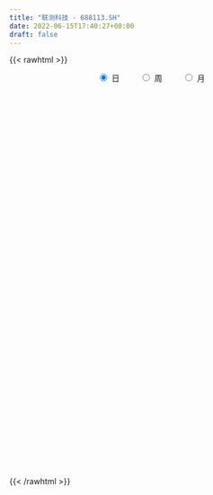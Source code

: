 ```yaml
---
title: "联测科技 - 688113.SH"
date: 2022-06-15T17:40:27+08:00
draft: false
---
```

{{< rawhtml >}}
    <div style="text-align: center">
        <label style="padding: 1rem;"><input style="margin-right: .5rem" type="radio" name="period" value="D" checked onclick="period_change(this)">日</label>
        <label style="padding: 1rem;"><input style="margin-right: .5rem" type="radio" name="period" value="W" onclick="period_change(this)">周</label>
        <label style="padding: 1rem;"><input style="margin-right: .5rem" type="radio" name="period" value="M" onclick="period_change(this)">月</label>
    </div>
    <div id="chart" style="height: 700px;"></div> 
    <script type="text/javascript">
        const D_v = [107373.22,66925.24,53451.15,48051.05,33210.37,30808.33,28669.04,26730.8,15596.76,21153.12,18077.15,17756.6,32291.31,11576.24,13382.49,11779.89,10948.44,12862.65,10626.98,11351.53,9956.49,8653.21,14838.25,6877.68,10098.32,10230.42,7525.46,12649.86,6037.12,12515.62,9945.58,10169.84,16100.22,10394.73,13442.27,7388.39,15218.06,20958.74,11859.92,13256.1,8370.58,9091.06,7823.38,8579.35,7935.0,11533.92,14155.92,10196.35,7633.69,5162.41,7658.6,9334.05,7381.39,8772.48,8989.31,5242.97,13052.52,12046.11,8938.78,7379.38,4685.76,14896.13,15842.76,12707.38,11894.25,6732.37,5996.07,5248.22,9291.31,8212.13,7443.77,5096.27,7181.79,3611.34,4148.29,3491.77,7958.98,4224.48,5273.39,4477.16,6869.67,8348.48,9281.54,10427.99,3592.34,4935.77,3990.99,4356.75,4103.19,2277.0,5901.55,10583.51,7057.25,4773.35,5799.37,8883.86,4264.76,4332.78,3817.63,4440.42,2060.61,4568.26,3643.1,3705.11,4986.35,3147.18,4564.94,3236.32,2944.39,2938.77,2558.08,2427.09,2139.6,1468.01,1274.24,1431.26,3467.38,2263.3,1541.05,2458.06,3151.37,1606.02,1741.91,1544.18,6389.42,4374.83,4569.95,3696.71,4808.41,3471.16,2481.96,1843.77,2849.07,2312.8,2616.45,2613.7,3992.46,2642.61,2762.84,3711.92,2384.76,2620.54,4130.46,2214.71,2136.71,5640.19,3806.15,1409.37,1746.78,1040.95,1341.8,3292.92,2318.07,2431.82,2314.7,1233.8,2515.41,1985.96,1128.63,828.14,632.76,2077.64,1340.25,1135.76,1856.81,1619.8,1444.73,1039.53,2017.61,1046.23,1650.56,1306.11,2329.7,1910.93,1363.23,1465.93,2781.95,1069.51,1622.05,900.15,566.93,887.06,782.89,822.51,429.83,959.01,803.24,815.29,1594.51,479.04,190.83,1058.76,664.12,650.81,2300.9,879.8,922.23,724.53,607.44,577.09,711.82,349.41,1115.23,948.54,1881.9,1740.3,1406.15,1279.44,1000.57,2644.8,2215.79,2973.49,1474.99,1254.14,1141.26,1254.63,909.55,387.14,820.69,488.31,469.76,1279.96,730.57,1602.76,2202.14,855.35,1363.01,377.33,229.53,519.73,294.93,611.43,880.74,595.97,445.64,401.9,2042.91,1108.57,2118.63,944.57,1603.46,2384.55,873.42,1226.18,1634.32,2442.9,1283.08,977.11,1350.48,822.15,1475.22,782.1,1553.99,2450.54,1503.37,702.05,948.54,1016.84,1175.33,2517.32,7601.01,13542.99,14288.94,7602.32,7076.09,3953.34,2868.8,4264.05,3782.45,3156.66]
const D_histogram = [0.0,-0.5603190883,-0.4067010625,0.15281142,0.2803680667,0.0424272188,0.1653260319,0.265065661,0.3463714378,0.4040516563,0.5131786549,0.462590018,-0.0145304733,-0.397629217,-0.7965344998,-0.8667228419,-0.7756389028,-0.3835393838,-0.1823810958,-0.179315339,-0.3122875153,-0.4660455241,-0.4622505397,-0.5528554663,-0.6117412061,-0.7502875963,-0.7191925604,-0.8338402051,-0.955983009,-1.0148913999,-1.0115336985,-0.7749281751,-0.5048727322,-0.2523846387,0.008340805,0.3033004259,0.6565324732,1.0792438314,1.3658075097,1.3204341303,1.293568928,1.2129466418,0.9858586413,0.9408312538,0.7255052161,0.6721731724,0.9979700453,1.2076396338,1.0882720863,0.9298207078,0.7779482636,0.7161597509,0.6805320522,0.7062904023,0.4950628401,0.2269282583,0.2736215666,0.0646569879,-0.2656623271,-0.2335646528,-0.2460481974,0.0753106159,0.4389260334,0.8983100789,0.8810496334,0.9149315368,0.7619414872,0.6346768908,0.2709380117,0.1858649524,0.0925045219,-0.0741191376,-0.5094172692,-0.7247363822,-0.7579670481,-0.7674106023,-0.4750739443,-0.3090486501,-0.1695650269,-0.1315002477,-0.1331714726,-0.3023088889,-0.1660804548,-0.6065621398,-0.7516082505,-0.8049108815,-0.6773808555,-0.575666964,-0.5937096299,-0.5836824663,-0.7805333408,-1.3081041174,-1.6421837055,-1.7539588125,-1.9143754728,-2.0299658503,-1.9057481998,-1.7986793813,-1.7211030581,-1.6519451703,-1.4143400027,-1.2271680588,-0.8673851136,-0.4813904243,-0.0208846417,0.2937517445,0.6574263697,0.8493940386,0.9198253808,1.0844282646,1.1648530957,1.1824549325,1.1296211668,1.0979287453,0.9644126579,0.8867483067,0.6042720107,0.3427857955,0.2643734707,0.3367632651,0.5367629839,0.6257107884,0.6702351475,0.6670996938,0.5701945926,0.7150489665,0.90137834,0.9736078183,1.1718946026,1.2389295771,1.0903634539,0.9210938674,0.7628525526,0.6187182975,0.5061642383,0.3588002258,0.2788500821,0.121541117,0.0028484237,-0.0847865871,-0.1264700206,-0.1087987583,-0.1630935335,-0.1609980795,-0.2164750115,-0.5286356168,-0.6682142977,-0.7373689257,-0.7589918389,-0.7358340331,-0.7122251681,-0.8098396364,-0.8322437211,-0.8427266819,-0.9345266937,-0.9018737416,-0.6887639896,-0.5655166657,-0.4948307995,-0.4232910186,-0.3508106051,-0.2169229322,-0.0944665919,0.0184498151,0.1596305895,0.121861877,0.1759352377,0.1752096185,0.3069780396,0.3093292741,0.405234619,0.4427840047,0.4688591825,0.5101959092,0.4933126594,0.4454425345,0.2283967508,0.0438076055,-0.1121380794,-0.2908396833,-0.3391182701,-0.4861413457,-0.4864910592,-0.3822944273,-0.3173547369,-0.2305618661,-0.223440903,-0.2316592354,-0.3972282809,-0.400395343,-0.3677019305,-0.3414874151,-0.282915391,-0.2045733984,-0.3114862231,-0.2174066684,-0.1651584956,-0.0942668572,-0.07390351,0.0351442051,0.0720892638,0.0942877559,0.0650214984,-0.0340446536,-0.1218114435,-0.3584380118,-0.5570830188,-0.6768429033,-0.8625065394,-1.1218129368,-0.9318564267,-0.6544921529,-0.3270942636,-0.0957962327,0.0818687052,0.2706623888,0.3333876688,0.3628254728,0.4079579757,0.4609082259,0.4543054654,0.4856297251,0.4345923729,0.5703808293,0.4664053701,0.3952275254,0.1508786424,0.0695545117,-0.0343959269,-0.0474448923,-0.0882420601,-0.0445359316,-0.0993877485,-0.1044217999,-0.1530339928,-0.2477609993,-0.5056221176,-0.6774785702,-0.5538559116,-0.4097949844,-0.1842368093,0.0886561623,0.3065106713,0.4675384188,0.5304726369,0.6039967576,0.5959645745,0.5614042821,0.4756491234,0.3644082241,0.4036529174,0.4276662879,0.4807427067,0.5194392689,0.3940243308,0.2773612027,0.1576271653,0.0514583829,-0.0114035763,0.1195728806,0.3176798971,0.8939219852,1.3060607219,1.4324930809,1.5071654599,1.3620802898,1.2120299974,1.0371676665,0.7616588521,0.4817221423]
const D_fast = [0.0,-0.7003988604,-0.6484561002,-0.0507407627,0.1469079007,-0.0804261425,0.0838041786,0.2498102229,0.4177088591,0.5764019917,0.813823654,0.8788825216,0.398129412,-0.0843766359,-0.6824155437,-0.9692845963,-1.0721103828,-0.7758957098,-0.6203326958,-0.6620957737,-0.8731398289,-1.1434092187,-1.2551768692,-1.4839956624,-1.6958167037,-2.021934993,-2.1706380972,-2.4937457931,-2.8548843493,-3.1675155901,-3.4170413134,-3.3741678338,-3.2303305739,-3.04093864,-2.7781279951,-2.4073432677,-1.8899781021,-1.1974557861,-0.5694402303,-0.2847050772,0.0118219525,0.2344363267,0.2538129866,0.4439934125,0.4100436789,0.5247549283,1.1000443125,1.6116238094,1.7643242835,1.8383280819,1.8809427037,1.9981941287,2.1326994431,2.3350303937,2.2475685415,2.0361660243,2.1512647242,1.9584643926,1.5617294958,1.5354360069,1.4614404129,1.8016268802,2.274973806,2.9589353713,3.1619373341,3.4245521216,3.4620474439,3.4934520702,3.197447694,3.1588408728,3.0886065727,2.9034531289,2.3408006799,1.9442974714,1.7215750434,1.5202788387,1.6938470106,1.7826101423,1.8797025088,1.8848922261,1.8499281331,1.6052134945,1.6999218149,1.107799595,0.7748514217,0.5203210702,0.4785058824,0.4363030329,0.2698329595,0.1339395065,-0.2580447032,-1.1126415091,-1.8572670236,-2.4075318338,-3.0465423622,-3.6696242022,-4.0218436017,-4.3644446286,-4.7171440699,-5.0609724746,-5.1769523077,-5.2965723785,-5.1536357118,-4.8879886286,-4.4327040064,-4.044629684,-3.5165984664,-3.1122822878,-2.8118946004,-2.3761846504,-2.0045465455,-1.6913309755,-1.4617594495,-1.2189696847,-1.1113826076,-0.9673598821,-1.0987681755,-1.2745579418,-1.286876899,-1.1302962882,-0.7961058235,-0.5507303218,-0.3386471758,-0.1750077062,-0.1293641592,0.1942524563,0.6059264149,0.9215578477,1.4128182826,1.7895856515,1.9136103917,1.9746142721,2.0070860955,2.0176314147,2.031618415,1.973954459,1.9637168358,1.83679315,1.7188125626,1.609980905,1.5366799664,1.5271515391,1.4320833805,1.3939293146,1.2843336298,0.8400141202,0.5333818649,0.2798850055,0.0685141327,-0.0922865698,-0.2467339969,-0.5468083742,-0.7772733893,-0.9984380205,-1.3238697058,-1.516685189,-1.4757664344,-1.493898277,-1.5469201106,-1.5812030844,-1.5964253222,-1.5167683823,-1.41792869,-1.3003998292,-1.1193114074,-1.1266146507,-1.0285574806,-0.9854806951,-0.7769677641,-0.6972842112,-0.5000702114,-0.3518248246,-0.2085348512,-0.0396491472,0.0667957678,0.1302862766,-0.0296603194,-0.2032975634,-0.387277768,-0.6386892929,-0.7717474471,-1.0403058592,-1.1622783375,-1.1536553124,-1.1680543062,-1.1389019019,-1.1876411646,-1.2537743059,-1.5186504216,-1.6219163194,-1.6811483896,-1.7403057279,-1.7524625516,-1.7252639086,-1.910048289,-1.8703204015,-1.8593618525,-1.8120369284,-1.8101494587,-1.6923156924,-1.6373483177,-1.5915778866,-1.6045887695,-1.712166085,-1.8303857357,-2.156621807,-2.4945375687,-2.783508179,-3.1847984499,-3.7245580816,-3.7675656781,-3.6538244426,-3.4082001191,-3.2008511464,-3.0027190322,-2.7462597514,-2.6001875543,-2.4800433821,-2.3329213853,-2.1647440785,-2.0577704726,-1.9050387817,-1.8474280406,-1.5690443769,-1.5564184936,-1.5287894569,-1.7354186794,-1.7993541821,-1.9119036024,-1.9368137909,-1.9996714738,-1.9670993282,-2.0467980821,-2.0779375836,-2.1648082747,-2.3214755309,-2.7057421787,-3.0469682738,-3.0618095931,-3.020197412,-2.8406984393,-2.5456414271,-2.2511592503,-1.9732468981,-1.7776945208,-1.5531712106,-1.4122122502,-1.306421472,-1.2732643499,-1.2934031932,-1.1532452705,-1.022315328,-0.8490532326,-0.6804968531,-0.7074057085,-0.7547285359,-0.835055782,-0.9283599687,-0.994072822,-0.8332031449,-0.5556761541,0.2440464302,0.9827003475,1.4672559767,1.9187197207,2.114154623,2.2671118299,2.3515414157,2.2664473143,2.1069411401]
const D_slow = [0.0,-0.1400797721,-0.2417550377,-0.2035521827,-0.133460166,-0.1228533613,-0.0815218533,-0.0152554381,0.0713374214,0.1723503354,0.3006449991,0.4162925036,0.4126598853,0.3132525811,0.1141189561,-0.1025617544,-0.2964714801,-0.392356326,-0.4379516,-0.4827804347,-0.5608523135,-0.6773636946,-0.7929263295,-0.9311401961,-1.0840754976,-1.2716473967,-1.4514455368,-1.6599055881,-1.8989013403,-2.1526241903,-2.4055076149,-2.5992396587,-2.7254578417,-2.7885540014,-2.7864688001,-2.7106436936,-2.5465105753,-2.2766996175,-1.93524774,-1.6051392075,-1.2817469755,-0.978510315,-0.7320456547,-0.4968378413,-0.3154615372,-0.1474182441,0.1020742672,0.4039841756,0.6760521972,0.9085073741,1.10299444,1.2820343778,1.4521673908,1.6287399914,1.7525057014,1.809237766,1.8776431576,1.8938074046,1.8273918229,1.7690006597,1.7074886103,1.7263162643,1.8360477726,2.0606252924,2.2808877007,2.5096205849,2.7001059567,2.8587751794,2.9265096823,2.9729759204,2.9961020509,2.9775722665,2.8502179492,2.6690338536,2.4795420916,2.287689441,2.1689209549,2.0916587924,2.0492675357,2.0163924738,1.9830996056,1.9075223834,1.8660022697,1.7143617348,1.5264596721,1.3252319517,1.1558867379,1.0119699969,0.8635425894,0.7176219728,0.5224886376,0.1954626083,-0.2150833181,-0.6535730212,-1.1321668894,-1.639658352,-2.1160954019,-2.5657652473,-2.9960410118,-3.4090273043,-3.762612305,-4.0694043197,-4.2862505981,-4.4065982042,-4.4118193646,-4.3383814285,-4.1740248361,-3.9616763264,-3.7317199812,-3.4606129151,-3.1693996412,-2.873785908,-2.5913806163,-2.31689843,-2.0757952655,-1.8541081888,-1.7030401862,-1.6173437373,-1.5512503696,-1.4670595533,-1.3328688074,-1.1764411103,-1.0088823234,-0.8421073999,-0.6995587518,-0.5207965102,-0.2954519252,-0.0520499706,0.2409236801,0.5506560743,0.8232469378,1.0535204047,1.2442335428,1.3989131172,1.5254541768,1.6151542332,1.6848667537,1.715252033,1.7159641389,1.6947674921,1.663149987,1.6359502974,1.595176914,1.5549273942,1.5008086413,1.3686497371,1.2015961627,1.0172539312,0.8275059715,0.6435474632,0.4654911712,0.2630312621,0.0549703319,-0.1557113386,-0.3893430121,-0.6148114474,-0.7870024448,-0.9283816113,-1.0520893111,-1.1579120658,-1.2456147171,-1.2998454501,-1.3234620981,-1.3188496443,-1.2789419969,-1.2484765277,-1.2044927183,-1.1606903136,-1.0839458037,-1.0066134852,-0.9053048305,-0.7946088293,-0.6773940337,-0.5498450564,-0.4265168915,-0.3151562579,-0.2580570702,-0.2471051689,-0.2751396887,-0.3478496095,-0.432629177,-0.5541645135,-0.6757872783,-0.7713608851,-0.8506995693,-0.9083400358,-0.9642002616,-1.0221150705,-1.1214221407,-1.2215209764,-1.3134464591,-1.3988183128,-1.4695471606,-1.5206905102,-1.5985620659,-1.6529137331,-1.694203357,-1.7177700712,-1.7362459487,-1.7274598975,-1.7094375815,-1.6858656425,-1.6696102679,-1.6781214313,-1.7085742922,-1.7981837952,-1.9374545499,-2.1066652757,-2.3222919105,-2.6027451447,-2.8357092514,-2.9993322897,-3.0811058555,-3.1050549137,-3.0845877374,-3.0169221402,-2.933575223,-2.8428688548,-2.7408793609,-2.6256523044,-2.5120759381,-2.3906685068,-2.2820204136,-2.1394252062,-2.0228238637,-1.9240169824,-1.8862973218,-1.8689086938,-1.8775076756,-1.8893688986,-1.9114294137,-1.9225633966,-1.9474103337,-1.9735157837,-2.0117742819,-2.0737145317,-2.2001200611,-2.3694897036,-2.5079536815,-2.6104024276,-2.65646163,-2.6342975894,-2.5576699216,-2.4407853169,-2.3081671576,-2.1571679682,-2.0081768246,-1.8678257541,-1.7489134733,-1.6578114172,-1.5568981879,-1.4499816159,-1.3297959392,-1.199936122,-1.1014300393,-1.0320897386,-0.9926829473,-0.9798183516,-0.9826692457,-0.9527760255,-0.8733560512,-0.6498755549,-0.3233603745,0.0347628958,0.4115542608,0.7520743332,1.0550818325,1.3143737492,1.5047884622,1.6252189978]
const D_data = [['2021-05-06', 52.0, 67.36, 50.08, 67.68],['2021-05-07', 68.0, 58.58, 55.0, 68.0],['2021-05-10', 58.01, 66.01, 58.0, 71.18],['2021-05-11', 65.0, 72.9, 62.97, 73.5],['2021-05-12', 70.4, 69.5, 68.21, 72.45],['2021-05-13', 68.24, 64.73, 63.11, 69.16],['2021-05-14', 64.4, 69.01, 63.52, 71.47],['2021-05-17', 70.88, 69.49, 68.88, 74.74],['2021-05-18', 68.1, 70.0, 68.06, 73.58],['2021-05-19', 69.99, 70.4, 66.88, 72.39],['2021-05-20', 70.44, 71.9, 68.88, 74.14],['2021-05-21', 72.86, 70.5, 69.21, 75.99],['2021-05-24', 70.0, 63.96, 59.88, 70.87],['2021-05-25', 62.8, 62.69, 60.8, 64.5],['2021-05-26', 63.34, 59.92, 59.6, 63.34],['2021-05-27', 59.92, 62.1, 59.51, 62.38],['2021-05-28', 61.3, 63.49, 60.18, 65.31],['2021-05-31', 63.72, 68.06, 63.54, 68.24],['2021-06-01', 68.4, 66.99, 65.9, 68.41],['2021-06-02', 67.08, 64.85, 64.7, 69.79],['2021-06-03', 64.4, 62.52, 61.3, 64.45],['2021-06-04', 62.34, 61.08, 61.08, 64.3],['2021-06-07', 61.23, 62.17, 58.18, 62.17],['2021-06-08', 61.97, 60.22, 59.75, 62.88],['2021-06-09', 61.0, 59.6, 58.3, 61.0],['2021-06-10', 58.79, 57.35, 57.1, 59.9],['2021-06-11', 57.35, 58.4, 57.35, 60.16],['2021-06-15', 58.4, 55.5, 52.62, 58.4],['2021-06-16', 54.51, 53.79, 53.7, 55.43],['2021-06-17', 53.81, 53.01, 50.51, 54.64],['2021-06-18', 52.86, 52.5, 51.5, 54.03],['2021-06-21', 51.69, 55.0, 51.69, 55.36],['2021-06-22', 57.3, 55.9, 55.3, 58.88],['2021-06-23', 55.78, 56.4, 54.12, 57.6],['2021-06-24', 55.55, 57.4, 55.3, 58.76],['2021-06-25', 57.4, 59.07, 56.29, 59.4],['2021-06-28', 58.53, 61.57, 58.15, 63.99],['2021-06-29', 61.58, 64.9, 61.57, 67.88],['2021-06-30', 65.14, 65.8, 62.82, 67.01],['2021-07-01', 66.11, 63.12, 62.05, 66.5],['2021-07-02', 62.88, 64.0, 61.33, 65.99],['2021-07-05', 64.3, 63.88, 61.53, 64.3],['2021-07-06', 63.0, 61.97, 60.4, 65.48],['2021-07-07', 61.0, 64.2, 60.99, 64.33],['2021-07-08', 63.64, 61.97, 61.01, 64.58],['2021-07-09', 61.53, 63.8, 61.12, 64.48],['2021-07-12', 64.46, 69.96, 63.87, 70.84],['2021-07-13', 69.0, 70.88, 67.68, 71.3],['2021-07-14', 70.82, 68.0, 67.43, 70.82],['2021-07-15', 67.39, 67.68, 66.22, 68.3],['2021-07-16', 67.68, 67.75, 67.0, 70.7],['2021-07-19', 67.03, 69.07, 67.03, 71.29],['2021-07-20', 68.94, 69.89, 67.3, 70.5],['2021-07-21', 70.0, 71.41, 69.09, 73.37],['2021-07-22', 71.0, 68.66, 67.73, 71.45],['2021-07-23', 68.01, 67.19, 66.5, 69.24],['2021-07-26', 69.87, 71.0, 66.2, 71.99],['2021-07-27', 70.17, 67.76, 67.6, 71.47],['2021-07-28', 63.76, 64.96, 63.2, 67.09],['2021-07-29', 65.87, 68.75, 65.51, 69.0],['2021-07-30', 68.12, 68.3, 66.64, 69.55],['2021-08-02', 68.6, 73.5, 66.7, 76.3],['2021-08-03', 74.35, 76.35, 74.35, 80.12],['2021-08-04', 74.37, 80.6, 74.37, 82.27],['2021-08-05', 79.6, 76.85, 76.39, 81.48],['2021-08-06', 78.2, 78.6, 76.18, 80.3],['2021-08-09', 80.87, 76.98, 74.88, 80.88],['2021-08-10', 75.99, 77.5, 75.4, 79.33],['2021-08-11', 77.88, 73.98, 72.22, 77.88],['2021-08-12', 73.03, 76.86, 73.03, 78.42],['2021-08-13', 77.08, 76.81, 74.66, 78.98],['2021-08-16', 76.99, 75.62, 73.1, 77.6],['2021-08-17', 74.18, 70.8, 69.39, 76.7],['2021-08-18', 70.0, 71.69, 70.0, 72.7],['2021-08-19', 71.16, 73.07, 69.73, 73.65],['2021-08-20', 72.89, 72.98, 70.53, 73.74],['2021-08-23', 72.44, 77.35, 72.44, 77.68],['2021-08-24', 76.4, 77.0, 76.0, 77.99],['2021-08-25', 78.0, 77.6, 76.4, 78.36],['2021-08-26', 76.48, 76.98, 76.0, 78.19],['2021-08-27', 76.98, 76.76, 73.16, 77.23],['2021-08-30', 73.7, 74.3, 68.5, 75.37],['2021-08-31', 74.09, 78.12, 73.1, 79.58],['2021-09-01', 78.08, 70.01, 69.54, 78.96],['2021-09-02', 69.39, 71.81, 68.5, 72.6],['2021-09-03', 73.5, 72.0, 71.02, 75.28],['2021-09-06', 72.0, 74.05, 71.1, 74.45],['2021-09-07', 73.21, 74.0, 73.03, 75.8],['2021-09-08', 75.8, 72.39, 71.13, 75.8],['2021-09-09', 71.16, 72.36, 71.16, 72.87],['2021-09-10', 73.43, 68.8, 68.61, 73.45],['2021-09-13', 68.18, 61.9, 61.8, 68.18],['2021-09-14', 63.7, 60.8, 60.11, 63.7],['2021-09-15', 60.8, 60.95, 60.2, 61.88],['2021-09-16', 61.3, 58.0, 57.69, 61.3],['2021-09-17', 58.0, 56.03, 54.63, 58.0],['2021-09-22', 55.61, 57.21, 55.5, 57.6],['2021-09-23', 57.12, 55.8, 55.55, 57.39],['2021-09-24', 55.29, 54.12, 54.1, 55.7],['2021-09-27', 54.12, 52.6, 50.71, 54.42],['2021-09-28', 52.13, 53.8, 51.77, 53.8],['2021-09-29', 53.6, 52.7, 52.65, 54.99],['2021-09-30', 53.06, 54.91, 52.71, 54.94],['2021-10-08', 54.91, 56.1, 54.62, 56.65],['2021-10-11', 56.27, 58.5, 55.52, 59.0],['2021-10-12', 58.41, 58.26, 57.5, 58.95],['2021-10-13', 58.11, 60.49, 58.11, 61.29],['2021-10-14', 61.46, 59.87, 59.2, 61.91],['2021-10-15', 61.38, 59.22, 58.35, 61.4],['2021-10-18', 59.22, 61.33, 58.81, 61.35],['2021-10-19', 60.9, 61.37, 60.07, 62.08],['2021-10-20', 60.9, 61.36, 60.9, 62.56],['2021-10-21', 61.36, 60.92, 59.31, 61.87],['2021-10-22', 60.83, 61.5, 59.97, 61.83],['2021-10-25', 60.5, 60.29, 59.33, 61.0],['2021-10-26', 60.0, 60.88, 59.01, 61.18],['2021-10-27', 60.2, 57.68, 57.58, 60.2],['2021-10-28', 56.31, 56.61, 56.28, 58.28],['2021-10-29', 56.2, 58.0, 55.98, 58.12],['2021-11-01', 55.3, 59.9, 55.3, 59.93],['2021-11-02', 59.9, 62.39, 58.88, 62.72],['2021-11-03', 61.16, 62.07, 61.12, 62.63],['2021-11-04', 62.43, 62.24, 61.66, 62.58],['2021-11-05', 62.68, 62.16, 61.92, 62.68],['2021-11-08', 62.0, 61.1, 57.2, 62.32],['2021-11-09', 61.99, 64.69, 59.66, 65.19],['2021-11-10', 64.5, 66.7, 64.0, 67.0],['2021-11-11', 68.02, 66.7, 65.03, 68.02],['2021-11-12', 65.8, 69.89, 65.5, 70.95],['2021-11-15', 69.01, 69.99, 69.01, 71.89],['2021-11-16', 70.0, 68.1, 67.0, 70.0],['2021-11-17', 67.85, 67.92, 67.69, 68.82],['2021-11-18', 68.23, 68.01, 67.4, 69.5],['2021-11-19', 67.11, 68.11, 67.11, 69.54],['2021-11-22', 68.59, 68.47, 67.81, 68.92],['2021-11-23', 68.5, 67.9, 67.3, 68.74],['2021-11-24', 68.8, 68.62, 67.31, 71.25],['2021-11-25', 69.11, 67.41, 67.08, 69.13],['2021-11-26', 67.14, 67.44, 67.05, 68.31],['2021-11-29', 67.0, 67.48, 66.26, 67.98],['2021-11-30', 67.5, 67.86, 67.17, 68.91],['2021-12-01', 68.49, 68.68, 67.19, 69.5],['2021-12-02', 68.5, 67.8, 67.7, 70.95],['2021-12-03', 68.0, 68.46, 67.38, 68.54],['2021-12-06', 69.24, 67.66, 66.5, 69.41],['2021-12-07', 67.17, 63.35, 61.35, 67.17],['2021-12-08', 63.15, 63.99, 63.15, 65.0],['2021-12-09', 64.82, 63.9, 63.69, 64.82],['2021-12-10', 63.5, 63.78, 63.0, 64.43],['2021-12-13', 63.97, 63.85, 63.68, 65.46],['2021-12-14', 63.03, 63.48, 62.8, 64.19],['2021-12-15', 63.48, 61.2, 59.89, 63.49],['2021-12-16', 60.11, 61.18, 60.0, 61.76],['2021-12-17', 60.98, 60.56, 58.86, 60.98],['2021-12-20', 59.95, 58.51, 58.11, 60.48],['2021-12-21', 58.03, 59.1, 57.54, 59.11],['2021-12-22', 59.3, 61.29, 58.41, 61.49],['2021-12-23', 60.66, 60.45, 60.18, 61.54],['2021-12-24', 60.45, 59.75, 59.2, 61.39],['2021-12-27', 59.34, 59.62, 59.0, 59.98],['2021-12-28', 59.62, 59.54, 59.05, 59.66],['2021-12-29', 59.66, 60.46, 58.45, 61.15],['2021-12-30', 60.5, 60.7, 60.01, 60.97],['2021-12-31', 60.75, 61.0, 60.18, 61.12],['2022-01-04', 61.0, 61.93, 60.4, 62.5],['2022-01-05', 62.48, 59.9, 59.05, 62.55],['2022-01-06', 59.84, 61.04, 59.11, 61.11],['2022-01-07', 60.99, 60.47, 59.66, 61.0],['2022-01-10', 61.49, 62.52, 59.99, 62.88],['2022-01-11', 61.92, 61.36, 60.68, 62.68],['2022-01-12', 61.36, 62.95, 61.36, 62.96],['2022-01-13', 62.9, 62.8, 61.7, 63.2],['2022-01-14', 61.8, 63.09, 61.18, 64.77],['2022-01-17', 63.0, 63.77, 62.8, 64.5],['2022-01-18', 63.6, 63.44, 63.0, 64.0],['2022-01-19', 62.88, 63.2, 62.01, 63.79],['2022-01-20', 62.4, 60.59, 60.02, 62.68],['2022-01-21', 60.56, 59.98, 58.7, 61.04],['2022-01-24', 59.01, 59.35, 57.98, 60.88],['2022-01-25', 58.7, 57.95, 57.39, 59.77],['2022-01-26', 57.18, 58.66, 56.91, 58.99],['2022-01-27', 58.2, 56.49, 56.32, 58.2],['2022-01-28', 56.0, 57.45, 56.0, 57.53],['2022-02-07', 57.98, 58.59, 57.05, 59.01],['2022-02-08', 58.77, 58.16, 57.05, 58.77],['2022-02-09', 58.37, 58.5, 57.3, 59.1],['2022-02-10', 58.12, 57.44, 57.2, 58.18],['2022-02-11', 57.03, 56.92, 55.0, 57.11],['2022-02-14', 55.33, 54.07, 52.4, 56.33],['2022-02-15', 53.27, 55.16, 53.01, 55.17],['2022-02-16', 55.48, 55.2, 55.01, 55.98],['2022-02-17', 54.51, 54.8, 54.12, 55.4],['2022-02-18', 54.3, 54.98, 53.2, 54.98],['2022-02-21', 54.66, 55.19, 53.77, 55.19],['2022-02-22', 55.0, 52.36, 51.3, 55.19],['2022-02-23', 52.5, 54.4, 52.2, 54.8],['2022-02-24', 54.35, 53.88, 52.0, 54.92],['2022-02-25', 54.0, 54.1, 53.05, 54.46],['2022-02-28', 53.3, 53.4, 53.18, 53.91],['2022-03-01', 53.4, 54.6, 53.34, 54.81],['2022-03-02', 55.16, 53.89, 53.29, 55.16],['2022-03-03', 53.77, 53.69, 53.06, 54.48],['2022-03-04', 52.15, 52.85, 52.0, 54.83],['2022-03-07', 52.0, 51.4, 51.15, 53.27],['2022-03-08', 51.08, 50.73, 49.06, 51.08],['2022-03-09', 51.38, 47.54, 44.7, 51.38],['2022-03-10', 48.2, 46.2, 45.42, 48.23],['2022-03-11', 44.44, 45.54, 44.18, 45.71],['2022-03-14', 45.0, 42.95, 42.74, 45.9],['2022-03-15', 42.5, 39.67, 38.99, 43.69],['2022-03-16', 39.98, 43.9, 39.71, 43.9],['2022-03-17', 44.34, 45.21, 43.91, 47.36],['2022-03-18', 46.67, 46.65, 44.25, 46.97],['2022-03-21', 45.65, 46.35, 44.66, 46.56],['2022-03-22', 46.59, 46.34, 44.52, 47.22],['2022-03-23', 46.0, 47.18, 45.05, 47.48],['2022-03-24', 47.96, 46.1, 45.8, 47.96],['2022-03-25', 46.5, 45.8, 45.51, 46.5],['2022-03-28', 46.0, 46.11, 45.25, 47.46],['2022-03-29', 45.71, 46.44, 45.3, 46.8],['2022-03-30', 46.01, 45.82, 45.01, 46.35],['2022-03-31', 46.3, 46.39, 44.8, 46.8],['2022-04-01', 46.43, 45.34, 45.0, 46.43],['2022-04-06', 45.42, 48.0, 44.0, 48.25],['2022-04-07', 47.5, 45.2, 45.0, 47.5],['2022-04-08', 45.5, 45.2, 44.3, 46.12],['2022-04-11', 45.01, 42.12, 42.01, 45.36],['2022-04-12', 42.39, 43.1, 40.51, 43.7],['2022-04-13', 43.08, 42.06, 41.62, 43.28],['2022-04-14', 42.8, 42.58, 40.32, 42.8],['2022-04-15', 40.44, 41.76, 40.44, 42.45],['2022-04-18', 40.63, 42.5, 40.63, 42.78],['2022-04-19', 42.73, 40.9, 40.8, 42.73],['2022-04-20', 40.28, 41.0, 40.13, 41.42],['2022-04-21', 41.0, 39.92, 39.4, 41.02],['2022-04-22', 39.15, 38.5, 38.33, 42.0],['2022-04-25', 36.26, 34.89, 33.18, 39.14],['2022-04-26', 34.7, 34.0, 33.62, 36.87],['2022-04-27', 33.84, 36.73, 32.45, 36.84],['2022-04-28', 38.0, 36.96, 35.31, 38.0],['2022-04-29', 38.05, 38.37, 36.09, 39.17],['2022-05-05', 38.37, 39.9, 36.66, 40.4],['2022-05-06', 39.18, 40.33, 38.54, 40.6],['2022-05-09', 40.99, 40.6, 40.21, 41.75],['2022-05-10', 40.45, 40.04, 39.24, 40.97],['2022-05-11', 39.94, 40.68, 39.94, 41.43],['2022-05-12', 41.49, 40.02, 39.91, 41.49],['2022-05-13', 39.96, 39.76, 39.5, 40.27],['2022-05-16', 41.08, 38.95, 38.51, 41.08],['2022-05-17', 38.8, 38.19, 37.9, 39.32],['2022-05-18', 38.13, 39.96, 38.13, 40.47],['2022-05-19', 39.12, 40.06, 39.12, 40.37],['2022-05-20', 41.55, 40.8, 38.81, 41.59],['2022-05-23', 40.7, 41.09, 39.53, 42.03],['2022-05-24', 41.52, 39.0, 39.0, 42.19],['2022-05-25', 38.39, 38.57, 38.2, 39.4],['2022-05-26', 38.29, 37.92, 37.49, 38.59],['2022-05-27', 37.92, 37.42, 37.2, 38.33],['2022-05-30', 37.94, 37.38, 36.88, 38.3],['2022-05-31', 37.49, 39.9, 37.27, 40.96],['2022-06-01', 39.9, 41.68, 39.7, 42.08],['2022-06-02', 41.66, 48.9, 41.02, 50.02],['2022-06-06', 47.1, 50.34, 46.5, 55.6],['2022-06-07', 50.1, 49.3, 48.3, 50.9],['2022-06-08', 49.48, 50.41, 48.5, 50.77],['2022-06-09', 49.91, 48.7, 48.39, 50.77],['2022-06-10', 49.6, 49.0, 48.05, 49.98],['2022-06-13', 48.5, 48.88, 48.09, 49.67],['2022-06-14', 47.69, 47.32, 44.98, 47.81],['2022-06-15', 46.58, 46.48, 46.29, 48.45]]
const W_v = [174298.46,194189.94,99314.43,79978.37,53450.86,49570.13,41148.18,57495.45,69663.4,44962.71,44806.97,39720.2,46102.55,62072.89,36191.5,23529.46,28803.68,36586.12,20629.48,37097.34,12415.17,14712.39,3705.11,18879.18,11531.55,9977.23,10501.54,23839.32,12958.76,14628.06,15062.39,14739.2,10425.56,9178.5,6014.55,5960.87,8350.21,8591.55,4759.08,3829.88,3987.26,5478.27,3360.99,7256.33,10309.64,4946.72,3789.29,4660.25,2784.53,2935.68,7818.14,3257.97,7563.59,5983.94,6621.34,24836.65,35789.49,11203.16]
const W_histogram = [0.0,0.6656182336,1.1414932801,0.92844298,0.5862012123,0.1623587742,-0.4962737882,-0.4706042684,-0.1209614658,0.086303741,0.4581108456,0.6246970901,0.7590738366,1.4509722903,1.681181474,1.4759250349,1.4907755516,1.0944057273,0.5581305046,-0.6497294132,-1.5206669004,-1.9589983534,-2.0732106471,-1.8503907761,-1.4773956823,-1.3953255006,-1.0078801384,-0.2192158326,0.1731753023,0.3670632043,0.5333844421,0.3087322197,-0.0567278263,-0.3373556047,-0.4178679004,-0.4813741368,-0.3287694129,-0.4136361993,-0.604939665,-0.7239130279,-0.8796474653,-0.9806075571,-1.0633211882,-1.5145738246,-1.6323674114,-1.6563425172,-1.5915931734,-1.450578116,-1.4764455587,-1.5907034078,-1.5509982434,-1.2799594991,-1.0366750502,-0.7184305981,-0.6503221935,0.2072481275,0.7879652552,0.9957158021]
const W_fast = [0.0,0.832022792,1.5932711585,1.6123316034,1.4166401388,1.0333873943,0.2506863849,0.1587048375,0.4781072737,0.7069484158,1.1932832317,1.5160437487,1.8401889544,2.8948304807,3.5453350328,3.7090598525,4.0966042571,3.9738358646,3.5770932681,2.206800997,0.9556967847,0.0276157433,-0.6048992121,-0.8446770351,-0.8410308619,-1.1077920554,-0.9723167277,-0.2384563801,0.1972285803,0.4828822835,0.7825496317,0.6350804643,0.2554384618,-0.1095282179,-0.2945074886,-0.4783572592,-0.4079448886,-0.5962207248,-0.9387591067,-1.2387107266,-1.6143570303,-1.9604690114,-2.3090129396,-3.1389090321,-3.6647944717,-4.1028552068,-4.4360041564,-4.657633628,-5.0526124604,-5.5645461615,-5.9125905579,-5.9615416883,-5.977426002,-5.8387891994,-5.9332613432,-5.0238789904,-4.2461705488,-3.7894910513]
const W_slow = [0.0,0.1664045584,0.4517778784,0.6838886234,0.8304389265,0.8710286201,0.746960173,0.6293091059,0.5990687395,0.6206446747,0.7351723861,0.8913466586,1.0811151178,1.4438581904,1.8641535589,2.2331348176,2.6058287055,2.8794301373,3.0189627635,2.8565304102,2.4763636851,1.9866140967,1.468311435,1.005713741,0.6363648204,0.2875334452,0.0355634106,-0.0192405475,0.0240532781,0.1158190791,0.2491651897,0.3263482446,0.312166288,0.2278273868,0.1233604118,0.0030168776,-0.0791754757,-0.1825845255,-0.3338194417,-0.5147976987,-0.734709565,-0.9798614543,-1.2456917514,-1.6243352075,-2.0324270603,-2.4465126896,-2.844410983,-3.207055512,-3.5761669017,-3.9738427536,-4.3615923145,-4.6815821893,-4.9407509518,-5.1203586013,-5.2829391497,-5.2311271178,-5.034135804,-4.7852068535]
const W_data = [['2021-05-07', 52.0, 58.58, 50.08, 68.0],['2021-05-14', 58.01, 69.01, 58.0, 73.5],['2021-05-21', 70.88, 70.5, 66.88, 75.99],['2021-05-28', 70.0, 63.49, 59.51, 70.87],['2021-06-04', 63.72, 61.08, 61.08, 69.79],['2021-06-11', 61.23, 58.4, 57.1, 62.88],['2021-06-18', 58.4, 52.5, 50.51, 58.4],['2021-06-25', 51.69, 59.07, 51.69, 59.4],['2021-07-02', 58.53, 64.0, 58.15, 67.88],['2021-07-09', 64.3, 63.8, 60.4, 65.48],['2021-07-16', 64.46, 67.75, 63.87, 71.3],['2021-07-23', 67.03, 67.19, 66.5, 73.37],['2021-07-30', 69.87, 68.3, 63.2, 71.99],['2021-08-06', 68.6, 78.6, 66.7, 82.27],['2021-08-13', 80.87, 76.81, 72.22, 80.88],['2021-08-20', 76.99, 72.98, 69.39, 77.6],['2021-08-27', 72.44, 76.76, 72.44, 78.36],['2021-09-03', 73.7, 72.0, 68.5, 79.58],['2021-09-10', 72.0, 68.8, 68.61, 75.8],['2021-09-17', 68.18, 56.03, 54.63, 68.18],['2021-09-24', 55.61, 54.12, 54.1, 57.6],['2021-09-30', 54.12, 54.91, 50.71, 54.99],['2021-10-08', 54.91, 56.1, 54.62, 56.65],['2021-10-15', 56.27, 59.22, 55.52, 61.91],['2021-10-22', 59.22, 61.5, 58.81, 62.56],['2021-10-29', 60.5, 58.0, 55.98, 61.18],['2021-11-05', 55.3, 62.16, 55.3, 62.72],['2021-11-12', 62.0, 69.89, 57.2, 70.95],['2021-11-19', 69.01, 68.11, 67.0, 71.89],['2021-11-26', 68.59, 67.44, 67.05, 71.25],['2021-12-03', 67.0, 68.46, 66.26, 70.95],['2021-12-10', 69.24, 63.78, 61.35, 69.41],['2021-12-17', 63.97, 60.56, 58.86, 65.46],['2021-12-24', 59.95, 59.75, 57.54, 61.54],['2021-12-31', 59.34, 61.0, 58.45, 61.15],['2022-01-07', 61.0, 60.47, 59.05, 62.55],['2022-01-14', 61.49, 63.09, 59.99, 64.77],['2022-01-21', 63.0, 59.98, 58.7, 64.5],['2022-01-28', 59.01, 57.45, 56.0, 60.88],['2022-02-11', 57.98, 56.92, 55.0, 59.1],['2022-02-18', 55.33, 54.98, 52.4, 56.33],['2022-02-25', 54.66, 54.1, 51.3, 55.19],['2022-03-04', 53.3, 52.85, 52.0, 55.16],['2022-03-11', 52.0, 45.54, 44.18, 53.27],['2022-03-18', 45.0, 46.65, 38.99, 47.36],['2022-03-25', 45.65, 45.8, 44.52, 47.96],['2022-04-01', 46.0, 45.34, 44.8, 47.46],['2022-04-08', 45.42, 45.2, 44.0, 48.25],['2022-04-15', 45.01, 41.76, 40.32, 45.36],['2022-04-22', 40.63, 38.5, 38.33, 42.78],['2022-04-29', 36.26, 38.37, 32.45, 39.17],['2022-05-06', 38.37, 40.33, 36.66, 40.6],['2022-05-13', 40.99, 39.76, 39.24, 41.75],['2022-05-20', 41.08, 40.8, 37.9, 41.59],['2022-05-27', 40.7, 37.42, 37.2, 42.19],['2022-06-02', 37.94, 48.9, 36.88, 50.02],['2022-06-10', 47.1, 49.0, 46.5, 55.6],['2022-06-17', 48.5, 46.48, 44.98, 49.67]]
const M_v = [560643.85,236838.69,197219.11,168227.55,103810.48,44093.07,68024.36,49323.52,27661.71,13902.85,28324.96,18929.17,27119.49,68136.65]
const M_histogram = [0.0,-0.1442279202,-0.0671936364,0.6117836929,-0.4768376666,-0.9367969419,-0.5444304429,-0.704201633,-0.988825075,-1.3664381581,-1.9683261408,-2.7392029502,-2.9598861589,-2.4951247178]
const M_fast = [0.0,-0.1802849003,-0.1200490256,0.711874227,-0.4959565492,-1.19011506,-0.9338561717,-1.2696777701,-1.8015074808,-2.5207301034,-3.6146996214,-5.0703771683,-6.0310319167,-6.1900516551]
const M_slow = [0.0,-0.0360569801,-0.0528553892,0.1000905341,-0.0191188826,-0.2533181181,-0.3894257288,-0.565476137,-0.8126824058,-1.1542919453,-1.6463734805,-2.3311742181,-3.0711457578,-3.6949269373]
const M_data = [['2021-05-31', 52.0, 68.06, 50.08, 75.99],['2021-06-30', 68.4, 65.8, 50.51, 69.79],['2021-07-30', 66.11, 68.3, 60.4, 73.37],['2021-08-31', 68.6, 78.12, 66.7, 82.27],['2021-09-30', 78.08, 54.91, 50.71, 78.96],['2021-10-29', 54.91, 58.0, 54.62, 62.56],['2021-11-30', 55.3, 67.86, 55.3, 71.89],['2021-12-31', 68.49, 61.0, 57.54, 70.95],['2022-01-28', 61.0, 57.45, 56.0, 64.77],['2022-02-28', 57.98, 53.4, 51.3, 59.1],['2022-03-31', 53.4, 46.39, 38.99, 55.16],['2022-04-29', 46.43, 38.37, 32.45, 48.25],['2022-05-31', 38.37, 39.9, 36.66, 42.19],['2022-06-30', 39.9, 46.48, 39.7, 55.6]]
        const D_a = [null,null,null,null,null,null,null,null,null,null,null,75.99,null,null,null,null,null,null,null,null,null,null,null,null,null,null,null,null,null,50.51,null,null,null,null,null,null,null,null,null,null,null,null,null,null,null,null,null,null,null,null,null,null,null,73.37,null,null,null,null,63.2,null,null,null,null,82.27,null,null,null,null,null,null,null,null,69.39,null,null,null,null,null,null,null,null,null,79.58,null,null,null,null,null,null,null,null,null,null,null,null,null,null,null,null,50.71,null,null,null,null,null,null,null,null,null,null,null,62.56,null,null,null,null,null,null,null,55.3,null,null,null,null,null,null,null,null,null,71.89,null,null,null,null,null,null,null,null,null,null,null,null,null,null,null,null,null,null,null,null,null,null,null,null,null,57.54,null,null,null,null,null,null,null,null,null,null,null,null,null,null,null,null,64.77,null,null,null,null,null,null,null,null,null,null,null,null,null,null,null,52.4,null,null,null,null,55.19,null,null,null,null,null,null,null,null,null,null,null,null,null,null,null,38.99,null,null,null,null,null,null,47.96,null,null,null,null,null,null,null,null,null,null,null,null,null,null,null,null,null,null,null,null,null,32.45,null,null,null,null,41.75,null,null,null,null,null,37.9,null,null,null,null,42.19,null,null,null,36.88,null,null,null,55.6,null,null,null,null,null,null,null]
const W_a = [null,null,75.99,null,null,null,50.51,null,null,null,null,null,null,82.27,null,null,null,null,null,null,null,50.71,null,null,null,null,null,null,71.89,null,null,null,null,null,null,null,null,null,null,null,null,null,null,null,null,null,null,null,null,null,32.45,null,null,null,null,null,55.6,null]
const M_a = [null,null,null,82.27,null,null,null,null,null,null,null,32.45,null,null]
        const D_b = [[{ coord: ['2021-05-21', 73.37] }, { coord: ['2021-08-31', 63.2] }],[{ coord: ['2021-09-27', 62.56] }, { coord: ['2022-01-14', 55.3] }],[{ coord: ['2022-03-15', 41.75] }, { coord: ['2022-05-30', 38.99] }]]
const W_b = [[{ coord: ['2021-05-21', 75.99] }, { coord: ['2022-04-29', 50.71] }]]
const M_b = []
    </script>
{{< /rawhtml >}}
